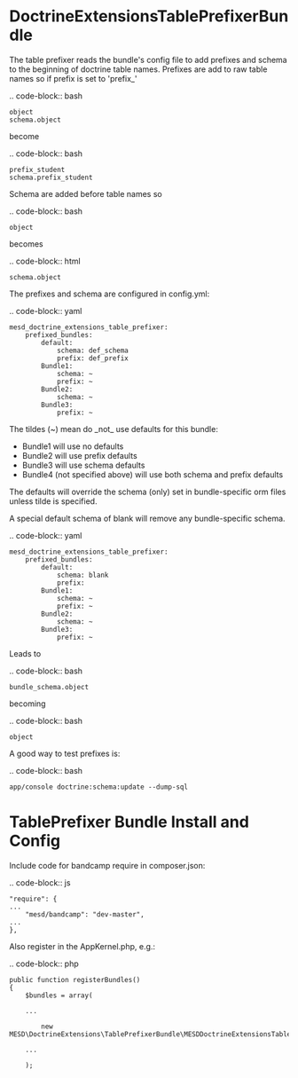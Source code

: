 DoctrineExtensionsTablePrefixerBundle
=====================================
The table prefixer reads the bundle's config file to add prefixes and schema to
the beginning of doctrine table names.  Prefixes are add to raw table names so
if prefix is set to 'prefix\_'

.. code-block:: bash

    object
    schema.object

become

.. code-block:: bash

    prefix_student
    schema.prefix_student

Schema are added before table names so

.. code-block:: bash

    object


becomes

.. code-block:: html

    schema.object

The prefixes and schema are configured in config.yml:

.. code-block:: yaml

    mesd_doctrine_extensions_table_prefixer:
        prefixed_bundles:
            default:
                schema: def_schema
                prefix: def_prefix
            Bundle1:
                schema: ~
                prefix: ~
            Bundle2:
                schema: ~
            Bundle3:
                prefix: ~

The tildes (~) mean do _not\_ use defaults for this bundle:
* Bundle1 will use no defaults
* Bundle2 will use prefix defaults
* Bundle3 will use schema defaults
* Bundle4 (not specified above) will use both schema and prefix defaults

The defaults will override the schema (only) set in bundle-specific orm files
unless tilde is specified.

A special default schema of blank will remove any bundle-specific schema.

.. code-block:: yaml

    mesd_doctrine_extensions_table_prefixer:
        prefixed_bundles:
            default:
                schema: blank
                prefix:
            Bundle1:
                schema: ~
                prefix: ~
            Bundle2:
                schema: ~
            Bundle3:
                prefix: ~

Leads to

.. code-block:: bash

    bundle_schema.object

becoming

.. code-block:: bash

    object

A good way to test prefixes is:

.. code-block:: bash

    app/console doctrine:schema:update --dump-sql


TablePrefixer Bundle Install and Config
=======================================

Include code for bandcamp require in composer.json:

.. code-block:: js

    "require": {
    ...
        "mesd/bandcamp": "dev-master",
    ...
    },

Also register in the AppKernel.php, e.g.:

.. code-block:: php

    public function registerBundles()
    {
        $bundles = array(

        ...

            new MESD\DoctrineExtensions\TablePrefixerBundle\MESDDoctrineExtensionsTablePrefixerBundle(),

        ...

        );
